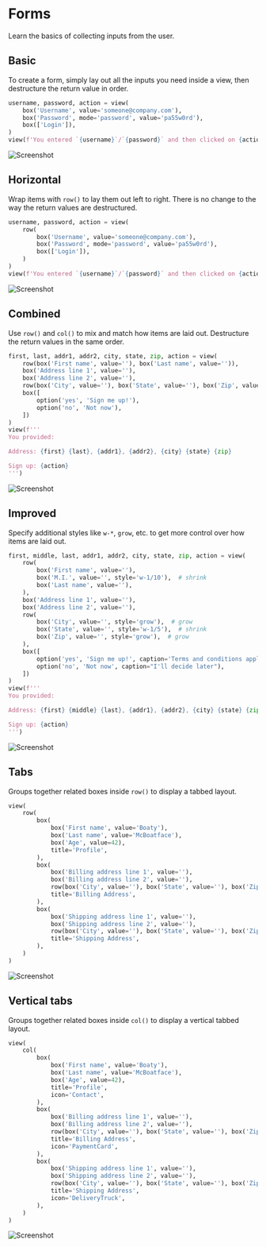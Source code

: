 # Forms

Learn the basics of collecting inputs from the user.

## Basic

To create a form, simply lay out all the inputs you need inside a view, then destructure the return value in order.


```py
username, password, action = view(
    box('Username', value='someone@company.com'),
    box('Password', mode='password', value='pa55w0rd'),
    box(['Login']),
)
view(f'You entered `{username}`/`{password}` and then clicked on {action}.')
```


![Screenshot](assets/screenshots/form_basic.png)


## Horizontal

Wrap items with `row()` to lay them out left to right.
There is no change to the way the return values are destructured.


```py
username, password, action = view(
    row(
        box('Username', value='someone@company.com'),
        box('Password', mode='password', value='pa55w0rd'),
        box(['Login']),
    )
)
view(f'You entered `{username}`/`{password}` and then clicked on {action}.')
```


![Screenshot](assets/screenshots/form_horizontal.png)


## Combined

Use `row()` and `col()` to mix and match how items are laid out. Destructure the return values in the same order.


```py
first, last, addr1, addr2, city, state, zip, action = view(
    row(box('First name', value=''), box('Last name', value='')),
    box('Address line 1', value=''),
    box('Address line 2', value=''),
    row(box('City', value=''), box('State', value=''), box('Zip', value='')),
    box([
        option('yes', 'Sign me up!'),
        option('no', 'Not now'),
    ])
)
view(f'''
You provided:

Address: {first} {last}, {addr1}, {addr2}, {city} {state} {zip}

Sign up: {action}
''')
```


![Screenshot](assets/screenshots/form_combo.png)


## Improved

Specify additional styles like `w-*`, `grow`, etc. to get more control over how items are laid out.


```py
first, middle, last, addr1, addr2, city, state, zip, action = view(
    row(
        box('First name', value=''),
        box('M.I.', value='', style='w-1/10'),  # shrink
        box('Last name', value=''),
    ),
    box('Address line 1', value=''),
    box('Address line 2', value=''),
    row(
        box('City', value='', style='grow'),  # grow
        box('State', value='', style='w-1/5'),  # shrink
        box('Zip', value='', style='grow'),  # grow
    ),
    box([
        option('yes', 'Sign me up!', caption='Terms and conditions apply'),
        option('no', 'Not now', caption="I'll decide later"),
    ])
)
view(f'''
You provided:

Address: {first} {middle} {last}, {addr1}, {addr2}, {city} {state} {zip}

Sign up: {action}
''')
```


![Screenshot](assets/screenshots/form_improved.png)


## Tabs

Groups together related boxes inside `row()` to display a tabbed layout.


```py
view(
    row(
        box(
            box('First name', value='Boaty'),
            box('Last name', value='McBoatface'),
            box('Age', value=42),
            title='Profile',
        ),
        box(
            box('Billing address line 1', value=''),
            box('Billing address line 2', value=''),
            row(box('City', value=''), box('State', value=''), box('Zip', value='')),
            title='Billing Address',
        ),
        box(
            box('Shipping address line 1', value=''),
            box('Shipping address line 2', value=''),
            row(box('City', value=''), box('State', value=''), box('Zip', value='')),
            title='Shipping Address',
        ),
    )
)
```


![Screenshot](assets/screenshots/form_tabs.png)


## Vertical tabs

Groups together related boxes inside `col()` to display a vertical tabbed layout.


```py
view(
    col(
        box(
            box('First name', value='Boaty'),
            box('Last name', value='McBoatface'),
            box('Age', value=42),
            title='Profile',
            icon='Contact',
        ),
        box(
            box('Billing address line 1', value=''),
            box('Billing address line 2', value=''),
            row(box('City', value=''), box('State', value=''), box('Zip', value='')),
            title='Billing Address',
            icon='PaymentCard',
        ),
        box(
            box('Shipping address line 1', value=''),
            box('Shipping address line 2', value=''),
            row(box('City', value=''), box('State', value=''), box('Zip', value='')),
            title='Shipping Address',
            icon='DeliveryTruck',
        ),
    )
)
```


![Screenshot](assets/screenshots/form_tabs_vertical.png)
